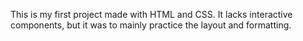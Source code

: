 This is my first project made with HTML and CSS.
It lacks interactive components, but it was to mainly practice the layout and formatting.